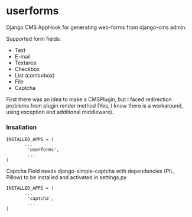 userforms
=========

Django CMS AppHook for generating web-forms from django-cms admin.

Supported form fields:
 * Text
 * E-mail
 * Textarea
 * Checkbox
 * List (combobox)
 * File
 * Captcha

First there was an idea to make a CMSPlugin, but I faced redirection problems from plugin render method
(Yes, I know there is a workaround, using exception and additional middleware).

### Insallation

    INSTALLED_APPS = (
           ...
            'userforms',
            ...
    )

Captcha Field needs django-simple-captcha with dependencies (PIL, Pillow) to be installed and activated in settings.py

    INSTALLED_APPS = (
           ...
            'captcha',
            ...
    )
